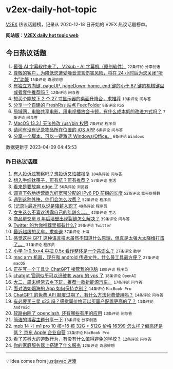 # v2ex-daily-hot-topic

[V2EX](https://www.v2ex.com/) 热议话题榜，记录从 2020-12-18 日开始的 V2EX 热议话题榜单。

**网站版：[V2EX daily hot topic web](https://boojack.github.io/v2ex-daily-hot-topic-web/)**

## 今日热议话题

<!-- TODAY BEGIN -->

1. [最强 AI 字幕软件来了， V2sub - AI 字幕机（原创软件）](https://www.v2ex.com/t/930940) `22条评论` `分享创造`
1. [尊敬的客户，为降低您遭受噪音流言伤害风险，将在 24 小时后为您关闭“听力”功能](https://www.v2ex.com/t/930926) `15条评论` `奇思妙想`
1. [有独立方向键, pageUP, pageDown, home, end 键的小于 87 键的机械键盘或者套件推荐吗？](https://www.v2ex.com/t/930925) `12条评论` `问与答`
1. [想买个能放下 2 个 27 寸显示器的桌面升降台，求推荐](https://www.v2ex.com/t/930928) `10条评论` `问与答`
1. [分享一个自建的 FreshRss 站点 FeedFolder](https://www.v2ex.com/t/930932) `8条评论` `RSS`
1. [局域网，电脑共享电影，用电视播放会卡顿，有什么成本低的改进方式吗？](https://www.v2ex.com/t/930948) `7条评论` `问与答`
1. [MacOS 13.3.1 无法修改 /usr/bin 权限](https://www.v2ex.com/t/930939) `7条评论` `程序员`
1. [请问有没有记录物品所在位置的 iOS APP](https://www.v2ex.com/t/930952) `6条评论` `问与答`
1. [分享一个脚本，可以一键激活 Windows/Office。](https://www.v2ex.com/t/930945) `6条评论` `Windows`

数据更新于 2023-04-09 04:45:53

<!-- TODAY END -->

### 昨日热议话题

<!-- YESTERDAY BEGIN -->

1. [有人投诉过警察吗？想投诉又怕被报复](https://www.v2ex.com/t/930827) `104条评论` `问与答`
1. [想入手纯钛筷子，可有坑？可有推荐？](https://www.v2ex.com/t/930745) `57条评论` `生活`
1. [看来是要放弃 edge 了](https://www.v2ex.com/t/930763) `56条评论` `浏览器`
1. [调查下各地运营商光纤宽带分配的 IPv6 PD 前缀的长度](https://www.v2ex.com/t/930849) `52条评论` `宽带症候群`
1. [遇到这种外快，你们会怎么收费？](https://www.v2ex.com/t/930801) `52条评论` `程序员`
1. [[记录]-最近可以说是降薪入职了](https://www.v2ex.com/t/930734) `49条评论` `程序员`
1. [女生这么不喜欢透露自己的年龄么。。。](https://www.v2ex.com/t/930751) `42条评论` `生活`
1. [商品房交房 6 年后墙壁出现裂缝怎么解决？](https://www.v2ex.com/t/930742) `39条评论` `问与答`
1. [Twitter 的为你推荐里都有什么?](https://www.v2ex.com/t/930787) `39条评论` `Twitter`
1. [最近超级想买车，求劝退](https://www.v2ex.com/t/930841) `37条评论` `上海`
1. [感觉这种 GPT 这种语言技术虽然不知道什么原理，但真是太强大太降维打击了。。](https://www.v2ex.com/t/930758) `31条评论` `程序员`
1. [小学 1÷0.5x=4 中把 0.5x 看作整体是一个共识么？](https://www.v2ex.com/t/930877) `27条评论` `数学`
1. [mac arm 机器，现在和 android 传递文件，什么最工具最方便？](https://www.v2ex.com/t/930732) `27条评论` `macOS`
1. [正在写一个工具让 ChatGPT 接管我的电脑](https://www.v2ex.com/t/930888) `18条评论` `程序员`
1. [chatgpt 官网似乎可以识破套 warp 的 vps 了](https://www.v2ex.com/t/930859) `18条评论` `OpenAI`
1. [大二，周末经常去乡下玩，推荐一款新能源汽车。](https://www.v2ex.com/t/930869) `17条评论` `问与答`
1. [面对浩如烟海的 App 如何保持克制？](https://www.v2ex.com/t/930825) `14条评论` `MacBook Pro`
1. [ChatGPT 的免费 API 额度过期了，有什么方法付费使用吗？](https://www.v2ex.com/t/930736) `14条评论` `问与答`
1. [有必要买三星 s23 吗？感觉同价格可以买国产配置更高的了？](https://www.v2ex.com/t/930881) `13条评论` `Android`
1. [软路由除了 openclash, 还有哪些有用的应用](https://www.v2ex.com/t/930863) `13条评论` `问与答`
1. [简洁的博客主题分享一下](https://www.v2ex.com/t/930777) `13条评论` `分享创造`
1. [mpb 14 寸 m1 pro 10 核+16 核 32G + 512G 价格 16399 怎么样？偏高还是低？ 京东 Apple 企业自营](https://www.v2ex.com/t/930754) `13条评论` `MacBook Pro`
1. [看了苏科大的道歉行为，有没有什么值得避免的学校？](https://www.v2ex.com/t/930860) `12条评论` `问与答`
1. [你的家庭服务器上搭建了什么服务](https://www.v2ex.com/t/930794) `12条评论` `奇思妙想`

<!-- YESTERDAY END -->

---

💡 Idea comes from [justjavac 迷渡](https://github.com/justjavac/)
